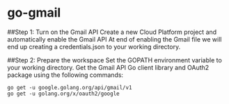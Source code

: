 # go-gmail

##Step 1: Turn on the Gmail API
Create a new Cloud Platform project and automatically enable the Gmail API
At end of enabling the Gmail file we will end up creating a credentials.json to your working directory. 

##Step 2: Prepare the workspace
    Set the GOPATH environment variable to your working directory.
    Get the Gmail API Go client library and OAuth2 package using the following commands:

    go get -u google.golang.org/api/gmail/v1
    go get -u golang.org/x/oauth2/google


